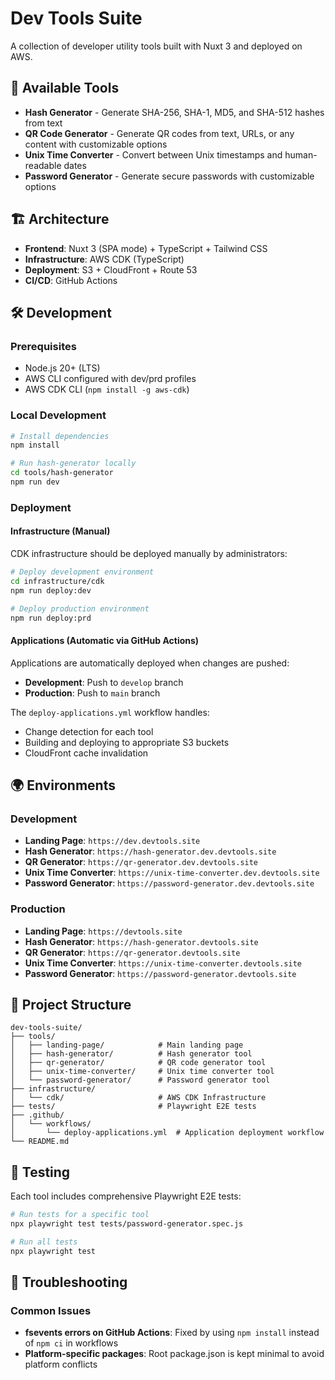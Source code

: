 # Dev Tools Suite

A collection of developer utility tools built with Nuxt 3 and deployed on AWS.

## 🚀 Available Tools

- **Hash Generator** - Generate SHA-256, SHA-1, MD5, and SHA-512 hashes from text
- **QR Code Generator** - Generate QR codes from text, URLs, or any content with customizable options
- **Unix Time Converter** - Convert between Unix timestamps and human-readable dates
- **Password Generator** - Generate secure passwords with customizable options

## 🏗️ Architecture

- **Frontend**: Nuxt 3 (SPA mode) + TypeScript + Tailwind CSS
- **Infrastructure**: AWS CDK (TypeScript)
- **Deployment**: S3 + CloudFront + Route 53
- **CI/CD**: GitHub Actions

## 🛠️ Development

### Prerequisites

- Node.js 20+ (LTS)
- AWS CLI configured with dev/prd profiles
- AWS CDK CLI (`npm install -g aws-cdk`)

### Local Development

```bash
# Install dependencies
npm install

# Run hash-generator locally
cd tools/hash-generator
npm run dev
```

### Deployment

#### Infrastructure (Manual)

CDK infrastructure should be deployed manually by administrators:

```bash
# Deploy development environment
cd infrastructure/cdk
npm run deploy:dev

# Deploy production environment
npm run deploy:prd
```

#### Applications (Automatic via GitHub Actions)

Applications are automatically deployed when changes are pushed:

- **Development**: Push to `develop` branch
- **Production**: Push to `main` branch

The `deploy-applications.yml` workflow handles:
- Change detection for each tool
- Building and deploying to appropriate S3 buckets
- CloudFront cache invalidation

## 🌍 Environments

### Development
- **Landing Page**: `https://dev.devtools.site`
- **Hash Generator**: `https://hash-generator.dev.devtools.site`
- **QR Generator**: `https://qr-generator.dev.devtools.site`
- **Unix Time Converter**: `https://unix-time-converter.dev.devtools.site`
- **Password Generator**: `https://password-generator.dev.devtools.site`

### Production
- **Landing Page**: `https://devtools.site`
- **Hash Generator**: `https://hash-generator.devtools.site`
- **QR Generator**: `https://qr-generator.devtools.site`
- **Unix Time Converter**: `https://unix-time-converter.devtools.site`
- **Password Generator**: `https://password-generator.devtools.site`

## 📁 Project Structure

```
dev-tools-suite/
├── tools/
│   ├── landing-page/            # Main landing page
│   ├── hash-generator/          # Hash generator tool
│   ├── qr-generator/            # QR code generator tool
│   ├── unix-time-converter/     # Unix time converter tool
│   └── password-generator/      # Password generator tool
├── infrastructure/
│   └── cdk/                     # AWS CDK Infrastructure
├── tests/                       # Playwright E2E tests
├── .github/
│   └── workflows/
│       └── deploy-applications.yml  # Application deployment workflow
└── README.md
```

## 🧪 Testing

Each tool includes comprehensive Playwright E2E tests:

```bash
# Run tests for a specific tool
npx playwright test tests/password-generator.spec.js

# Run all tests
npx playwright test
```

## 🔧 Troubleshooting

### Common Issues

- **fsevents errors on GitHub Actions**: Fixed by using `npm install` instead of `npm ci` in workflows
- **Platform-specific packages**: Root package.json is kept minimal to avoid platform conflicts
